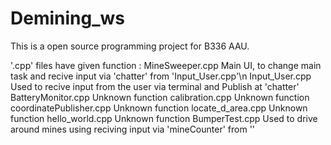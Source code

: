 # Demining_ws

This is a open source programming project for B336 AAU.

'.cpp' files have given function :
MineSweeper.cpp
              Main UI, to change main task and recive input via 'chatter' from 'Input_User.cpp'\n
Input_User.cpp
              Used to recive input from the user via terminal and Publish at 'chatter'
BatteryMonitor.cpp
              Unknown function
calibration.cpp
              Unknown function
coordinatePublisher.cpp
              Unknown function
locate_d_area.cpp
              Unknown function
hello_world.cpp
              Unknown function
BumperTest.cpp
              Used to drive around mines using reciving input via 'mineCounter' from ''




